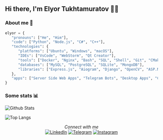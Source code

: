 ## Hi there, I'm Elyor Tukhtamuratov 👨‍💻

### About me 👤
```python
elyor = {
   "pronouns": ["He", "Him"],
   "code": ["Python", "Node.js", "C#", "C++"],
   "technologies": {
      "platforms": ["Ubuntu", "Windows", "macOS"],
      "IDEs": ["VsCode", "WebStorm", "Qt Creator"],
      "tools": ["Docker", "Nginx", "Bash", "SQL", "Shell", "Git", "CMake", "QMake"],
      "databases": ["MySQL", "PostgreSQL", "SQLite", "MongoDB"],
      "libraries": ["Express.js", "Aiogram", "Django", "OpenCV", "ASP.NET Core", "Qt"],
   },
   "apps": ["Server Side Web Apps", "Telegram Bots", "Desktop Apps", "Computer Vision Apps"],
}
```

### Some stats 📊
![Github Stats](https://github-readme-stats.vercel.app/api?username=elyor04&show_icons=true&icon_color=79ff97&text_color=9f9f9f&bg_color=151515)

![Top Langs](https://github-readme-stats.vercel.app/api/top-langs/?username=elyor04&layout=compact&theme=dark&bg_color=151515)

<div align="center">
<i>Connect with me</i><br>
<a href="https://linkedin.com/in/elyor04"><img src="https://custom-icon-badges.demolab.com/badge/LinkedIn-0A66C2?logo=linkedin-white&logoColor=fff" alt="LinkedIn"></a>
<a href="https://t.me/elyor_py"><img src="https://img.shields.io/badge/Telegram-2CA5E0?logo=telegram&logoColor=white" alt="Telegram"></a>
<a href="https://instagram.com/elyor_04"><img src="https://img.shields.io/badge/Instagram-%23E4405F.svg?logo=Instagram&logoColor=white" alt="Instagram"></a>
</div>
